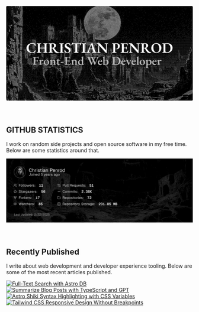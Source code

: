
<picture>
  <source media="(prefers-color-scheme: dark)" srcset="assets/banner.dark.png?v=c62eab42-07d9-45be-9c47-57365c30bb05" width="843px" />
  <source media="(prefers-color-scheme: light)" srcset="assets/banner.light.png?v=c62eab42-07d9-45be-9c47-57365c30bb05" width="843px" />
  <img src="assets/banner.dark.png?v=c62eab42-07d9-45be-9c47-57365c30bb05" alt="Banner" width="843px" />
</picture>
<br />
<br />
<br />
<h2>GITHUB STATISTICS</h2>
<p>I work on random side projects and open source software in my free time. Below are some statistics around that.</p>
<picture>
  <source media="(prefers-color-scheme: dark)" srcset="assets/statistics.dark.png?v=c62eab42-07d9-45be-9c47-57365c30bb05" width="843px" />
  <source media="(prefers-color-scheme: light)" srcset="assets/statistics.light.png?v=c62eab42-07d9-45be-9c47-57365c30bb05" width="843px" />
  <img src="assets/statistics.dark.png?v=c62eab42-07d9-45be-9c47-57365c30bb05" alt="Github Statistics" width="843px" />
</picture>
<br />
<br />
<br />
<h2>Recently Published</h2>
<p>I write about web development and developer experience tooling. Below are some of the most recent articles published.</p>
<a href="https://christianpenrod.com/blog/full-text-search-with-astro-db"><img src="https://christianpenrod.com/blog/full-text-search-with-astro-db.png?v=c62eab42-07d9-45be-9c47-57365c30bb05" alt="Full-Text Search with Astro DB" width="421px" /></a>
<a href="https://christianpenrod.com/blog/summarize-blog-posts-with-typescript-and-gpt"><img src="https://christianpenrod.com/blog/summarize-blog-posts-with-typescript-and-gpt.png?v=c62eab42-07d9-45be-9c47-57365c30bb05" alt="Summarize Blog Posts with TypeScript and GPT" width="421px" /></a>
<a href="https://christianpenrod.com/blog/astro-shiki-syntax-highlighting-with-css-variables"><img src="https://christianpenrod.com/blog/astro-shiki-syntax-highlighting-with-css-variables.png?v=c62eab42-07d9-45be-9c47-57365c30bb05" alt="Astro Shiki Syntax Highlighting with CSS Variables" width="421px" /></a>
<a href="https://christianpenrod.com/blog/tailwindcss-responsive-design-without-breakpoints"><img src="https://christianpenrod.com/blog/tailwindcss-responsive-design-without-breakpoints.png?v=c62eab42-07d9-45be-9c47-57365c30bb05" alt="Tailwind CSS Responsive Design Without Breakpoints" width="421px" /></a>
